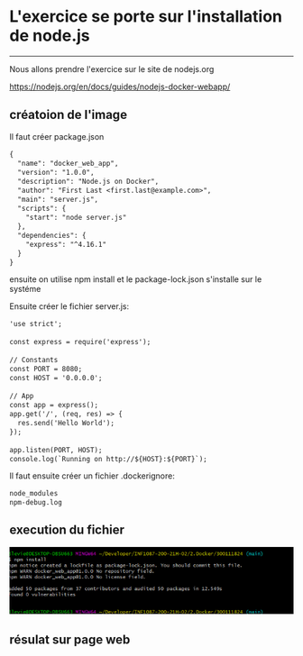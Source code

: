 # L'exercice se porte sur l'installation de node.js
---------------------------------------------------------------------
Nous allons prendre l'exercice sur le site de nodejs.org

https://nodejs.org/en/docs/guides/nodejs-docker-webapp/


## créatoion de l'image
Il faut créer package.json
```
{
  "name": "docker_web_app",
  "version": "1.0.0",
  "description": "Node.js on Docker",
  "author": "First Last <first.last@example.com>",
  "main": "server.js",
  "scripts": {
    "start": "node server.js"
  },
  "dependencies": {
    "express": "^4.16.1"
  }
}

```
ensuite on utilise npm install
et le package-lock.json s'installe sur le systéme

Ensuite créer le fichier server.js:
```
'use strict';

const express = require('express');

// Constants
const PORT = 8080;
const HOST = '0.0.0.0';

// App
const app = express();
app.get('/', (req, res) => {
  res.send('Hello World');
});

app.listen(PORT, HOST);
console.log(`Running on http://${HOST}:${PORT}`);
```

Il faut ensuite créer un fichier .dockerignore:

```
node_modules
npm-debug.log
```



## execution du fichier

<img src="https://github.com/CollegeBoreal/INF1087-200-21H-02/blob/main/2.Docker/300111824/IMAGES/npm1.PNG" width="650">

## résulat sur page web


